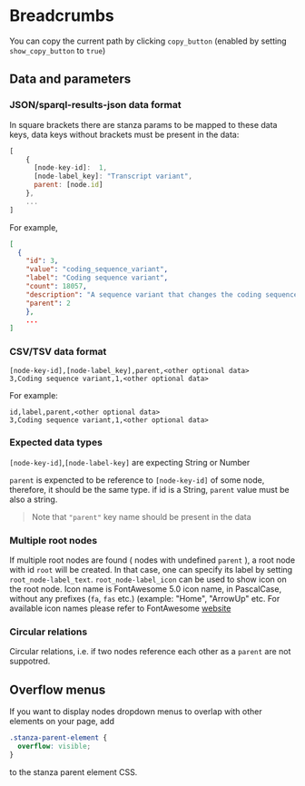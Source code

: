# Breadcrumbs

You can copy the current path by clicking `copy_button` (enabled by setting `show_copy_button` to `true`)

## Data and parameters

### JSON/sparql-results-json data format

In square brackets there are stanza params to be mapped to these data keys, data keys without brackets must be present in the data:

```js
[
    {
      [node-key-id]:  1,
      [node-label_key]: "Transcript variant",
      parent: [node.id]
    },
    ...
]
```

For example,

```json
[
  {
    "id": 3,
    "value": "coding_sequence_variant",
    "label": "Coding sequence variant",
    "count": 18057,
    "description": "A sequence variant that changes the coding sequence",
    "parent": 2
    },
    ...
]

```

### CSV/TSV data format

```csv
[node-key-id],[node-label_key],parent,<other optional data>
3,Coding sequence variant,1,<other optional data>
```

For example:

```csv
id,label,parent,<other optional data>
3,Coding sequence variant,1,<other optional data>
```

### Expected data types

`[node-key-id]`,`[node-label-key]` are expecting String or Number

`parent` is expencted to be reference to `[node-key-id]` of some node, therefore, it should be the same type. if id is a String, `parent` value must be also a string.

> Note that `"parent"` key name should be present in the data

### Multiple root nodes

If multiple root nodes are found ( nodes with undefined `parent` ), a root node with id `root` will be created. In that case, one can specify its label by setting `root_node-label_text`.
`root_node-label_icon` can be used to show icon on the root node. Icon name is FontAwesome 5.0 icon name, in PascalCase, without any prefixes (`fa`, `fas` etc.) (example: "Home", "ArrowUp" etc. For available icon names please refer to FontAwesome [website](https://fontawesome.com/icons/magnifying-glass?s=solid&f=classic)

### Circular relations

Circular relations, i.e. if two nodes reference each other as a `parent` are not suppotred.

## Overflow menus

If you want to display nodes dropdown menus to overlap with other elements on your page, add

```css
.stanza-parent-element {
  overflow: visible;
}
```

to the stanza parent element CSS.
